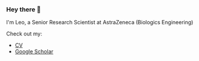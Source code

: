 ### Hey there 👋

I'm Leo, a Senior Research Scientist at AstraZeneca (Biologics Engineering)

Check out my:

 - [CV](https://github.com/universvm/cv)
 - [Google Scholar](https://scholar.google.com/citations?user=JLNfHGMAAAAJ)


